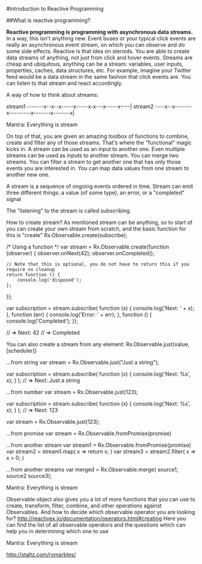 #Introduction to Reactive Programming

##What is reactive programming?

<b>Reactive programming is programming with asynchronous data streams.</b>
In a way, this isn't anything new. Event buses or your typical click events are really an asynchronous event stream, on which you can observe and do some side effects. Reactive is that idea on steroids. You are able to create data streams of anything, not just from click and hover events. Streams are cheap and ubiquitous, anything can be a stream: variables, user inputs, properties, caches, data structures, etc. For example, imagine your Twitter feed would be a data stream in the same fashion that click events are. You can listen to that stream and react accordingly.

A way of how to think about streams:

stream1 -------x--x--x-----x-----x-x---x-----x----|
stream2 ----x--x-------x---------x-------x-------x|

Mantra: Everything is stream

On top of that, you are given an amazing toolbox of functions to combine, create and filter any of those streams. That's where the "functional" magic kicks in. A stream can be used as an input to another one. Even multiple streams can be used as inputs to another stream. You can merge two streams. You can filter a stream to get another one that has only those events you are interested in. You can map data values from one stream to another new one.

A stream is a sequence of ongoing events ordered in time.
Stream can emit three different things: a value (of some type), an error, or a "completed" signal

The "listening" to the stream is called subscribing.

How to create stream?
As mentioned stream can be anything, so to start of you can create your own stream from scratch, and the basic function for this is "create" Rx.Observable.create(subscribe);

/* Using a function */
var stream = Rx.Observable.create(function (observer) {
    observer.onNext(42);
    observer.onCompleted();

    // Note that this is optional, you do not have to return this if you require no cleanup
    return function () {
        console.log('disposed');
    };
});

var subscription = stream.subscribe(
    function (x) {
        console.log('Next: ' + x);
    },
    function (err) {
        console.log('Error: ' + err);
    },
    function () {
        console.log('Completed');
    });

// => Next: 42
// => Completed

You can also create a stream from any element: Rx.Observable.just(value, [scheduler]) 

...from string
var stream = Rx.Observable.just("Just a string");

var subscription = stream.subscribe(
  function (x) {
    console.log('Next: %s', x);
  }
 );
// => Next: Just a string

...from number
var stream = Rx.Observable.just(123);

var subscription = stream.subscribe(
  function (x) {
    console.log('Next: %s', x);
  }
 );
// => Next: 123

var stream = Rx.Observable.just(123);

...from promise
var stream = Rx.Observable.fromPromise(promise)

...from another stream 
var stream1 = Rx.Observable.fromPromise(promise)
var stream2 = stream1.map( x => return x; )
var stream3 = stream2.filter( x => x > 0; )

...from another streams
var merged = Rx.Observable.merge(
    source1,
    source2
    source3);

Mantra: Everything is stream

Observable object also gives you a lot of more functions that you can use to create, transform, filter, combine, and other operations against Observables.
And how to decide which observable operator you are looking for?
http://reactivex.io/documentation/operators.html#creating
Here you can find the list of all observable operators and the questions which can help you in determining which one to use 

Mantra: Everything is stream


http://staltz.com/rxmarbles/